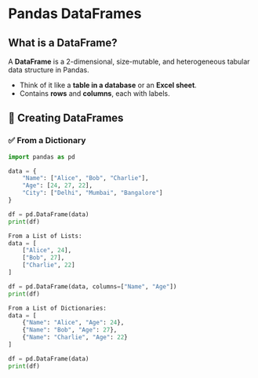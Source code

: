 # Pandas DataFrames


##  What is a DataFrame?

A **DataFrame** is a 2-dimensional, size-mutable, and heterogeneous 
tabular data structure in Pandas.

- Think of it like a **table in a database** or an **Excel sheet**.
- Contains **rows** and **columns**, each with labels.



## 🔹 Creating DataFrames

### ✅ From a Dictionary

```python
import pandas as pd

data = {
    "Name": ["Alice", "Bob", "Charlie"],
    "Age": [24, 27, 22],
    "City": ["Delhi", "Mumbai", "Bangalore"]
}

df = pd.DataFrame(data)
print(df)

From a List of Lists:
data = [
    ["Alice", 24],
    ["Bob", 27],
    ["Charlie", 22]
]

df = pd.DataFrame(data, columns=["Name", "Age"])
print(df)

From a List of Dictionaries:
data = [
    {"Name": "Alice", "Age": 24},
    {"Name": "Bob", "Age": 27},
    {"Name": "Charlie", "Age": 22}
]

df = pd.DataFrame(data)
print(df)


